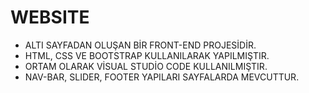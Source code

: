# WEBSITE
* ALTI SAYFADAN OLUŞAN BİR FRONT-END PROJESİDİR.
* HTML, CSS VE BOOTSTRAP KULLANILARAK YAPILMIŞTIR.
* ORTAM OLARAK VİSUAL STUDİO CODE KULLANILMIŞTIR.
* NAV-BAR, SLIDER, FOOTER YAPILARI SAYFALARDA MEVCUTTUR.
